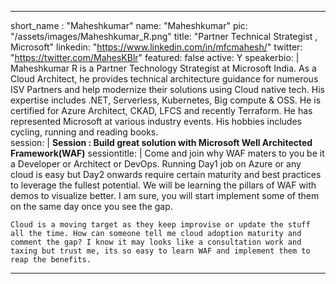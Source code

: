 ---

short_name : "Maheshkumar"
name: "Maheshkumar"
pic: "/assets/images/Maheshkumar_R.png"
title: "Partner Technical Strategist , Microsoft"
linkedin: "https://www.linkedin.com/in/mfcmahesh/"
twitter: "https://twitter.com/MahesKBlr"
featured: false
active: Y
speakerbio: |
    Maheshkumar R is a Partner Technology Strategist at Microsoft India. As a Cloud Architect, he provides technical architecture guidance for numerous ISV Partners and help modernize their solutions using Cloud native tech. His expertise includes .NET, Serverless, Kubernetes, Big compute & OSS. He is certified for Azure Architect, CKAD, LFCS and recently Terraform. He has represented Microsoft at various industry events. His hobbies includes cycling, running and reading books.  
session: |
    **Session : Build great solution with Microsoft Well Architected Framework(WAF)**
sessiontitle: |
    Come and join why WAF maters to you be it a Developer or Architect or DevOps. Running Day1 job on Azure or any cloud is easy but Day2 onwards require certain maturity and best practices to leverage the fullest potential. We will be learning the pillars of WAF with demos to visualize better. I am sure, you will start implement some of them on the same day once you see the gap.
    
    Cloud is a moving target as they keep improvise or update the stuff all the time. How can someone tell me cloud adoption maturity and comment the gap? I know it may looks like a consultation work and taxing but trust me, its so easy to learn WAF and implement them to reap the benefits.

---